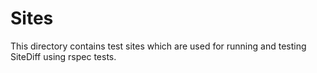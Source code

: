 # Sites

This directory contains test sites which are used for running and testing
SiteDiff using rspec tests.
